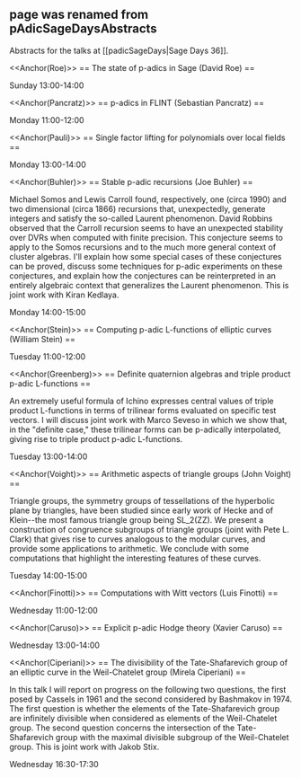 ## page was renamed from pAdicSageDaysAbstracts
Abstracts for the talks at [[padicSageDays|Sage Days 36]].

<<Anchor(Roe)>>
== The state of p-adics in Sage (David Roe) ==

Sunday 13:00-14:00

<<Anchor(Pancratz)>>
== p-adics in FLINT (Sebastian Pancratz) ==

Monday 11:00-12:00

<<Anchor(Pauli)>>
== Single factor lifting for polynomials over local fields ==

Monday 13:00-14:00

<<Anchor(Buhler)>>
== Stable p-adic recursions (Joe Buhler) ==

Michael Somos and Lewis Carroll found, respectively, one (circa
1990) and two dimensional (circa 1866) recursions that, unexpectedly,
generate integers and satisfy the so-called Laurent phenomenon.
David Robbins observed that the Carroll recursion seems to have an
unexpected stability over DVRs when computed with finite precision.
This conjecture seems to apply to the Somos recursions and to the much
more general context of cluster algebras.  I'll explain how some special
cases of these conjectures can be proved, discuss some techniques for
p-adic experiments on these conjectures, and explain how the conjectures
can be reinterpreted in an entirely algebraic context that generalizes
the Laurent phenomenon.  This is joint work with Kiran Kedlaya.

Monday 14:00-15:00

<<Anchor(Stein)>>
== Computing p-adic L-functions of elliptic curves (William Stein) ==

Tuesday 11:00-12:00

<<Anchor(Greenberg)>>
== Definite quaternion algebras and triple product p-adic L-functions ==

An extremely useful formula of Ichino expresses central values of
triple product L-functions in terms of trilinear forms evaluated on
specific test vectors.  I will discuss joint work with Marco Seveso in
which we show that, in the "definite case,"  these trilinear forms can
be p-adically interpolated, giving rise to triple product p-adic
L-functions.

Tuesday 13:00-14:00

<<Anchor(Voight)>>
== Arithmetic aspects of triangle groups (John Voight) ==

Triangle groups, the symmetry groups of tessellations of the
hyperbolic plane by triangles, have been studied since early work of
Hecke and of Klein--the most famous triangle group being SL_2(ZZ).  We
present a construction of congruence subgroups of triangle groups
(joint with Pete L. Clark) that gives rise to curves analogous to the
modular curves, and provide some applications to arithmetic.  We
conclude with some computations that highlight the interesting
features of these curves.

Tuesday 14:00-15:00

<<Anchor(Finotti)>>
== Computations with Witt vectors (Luis Finotti) ==

Wednesday 11:00-12:00

<<Anchor(Caruso)>>
== Explicit p-adic Hodge theory (Xavier Caruso) ==

Wednesday 13:00-14:00

<<Anchor(Ciperiani)>>
== The divisibility of the Tate-Shafarevich group of an elliptic curve in the Weil-Chatelet group (Mirela Ciperiani) ==

In this talk I will report on progress on the following two questions, the first posed by
Cassels in 1961 and the second considered by Bashmakov in 1974. The first question is
whether the elements of the Tate-Shafarevich group are infinitely divisible when considered
as elements of the Weil-Chatelet group. The second question concerns the intersection of
the Tate-Shafarevich group with the maximal divisible subgroup of the Weil-Chatelet group.
This is joint work with Jakob Stix.

Wednesday 16:30-17:30
